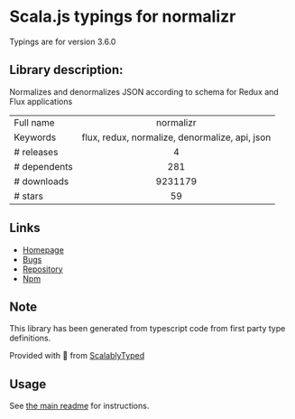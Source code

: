 
# Scala.js typings for normalizr

Typings are for version 3.6.0

## Library description:
Normalizes and denormalizes JSON according to schema for Redux and Flux applications

|                    |                 |
| ------------------ | :-------------: |
| Full name          | normalizr |
| Keywords           | flux, redux, normalize, denormalize, api, json |
| # releases         | 4 |
| # dependents       | 281 |
| # downloads        | 9231179 |
| # stars            | 59 |

## Links
- [Homepage](https://github.com/paularmstrong/normalizr)
- [Bugs](https://github.com/paularmstrong/normalizr/issues)
- [Repository](https://github.com/paularmstrong/normalizr)
- [Npm](https://www.npmjs.com/package/normalizr)
    


## Note
This library has been generated from typescript code from first party type definitions.

Provided with :purple_heart: from [ScalablyTyped](https://github.com/oyvindberg/ScalablyTyped)

## Usage
See [the main readme](../../readme.md) for instructions.


